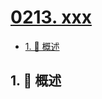 # [0213. xxx](https://github.com/Tdahuyou/TNotes.leetcode/tree/main/notes/0213.%20xxx)

<!-- region:toc -->

- [1. 📝 概述](#1--概述)

<!-- endregion:toc -->

## 1. 📝 概述
